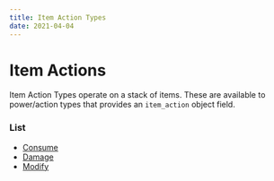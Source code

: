 ```yaml
---
title: Item Action Types
date: 2021-04-04
---
```


# Item Actions

Item Action Types operate on a stack of items. These are available to power/action types that provides an `item_action` object field.


### List

* [Consume](item_action_types/consume.md)
* [Damage](item_action_types/damage.md)
* [Modify](item_action_types/modify.md)
